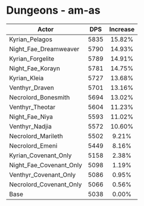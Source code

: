 # Dungeons - am-as
| Actor | DPS | Increase |
|---|:---:|:---:|
|Kyrian_Pelagos|5835|15.82%|
|Night_Fae_Dreamweaver|5790|14.93%|
|Kyrian_Forgelite|5789|14.91%|
|Night_Fae_Korayn|5781|14.75%|
|Kyrian_Kleia|5727|13.68%|
|Venthyr_Draven|5701|13.16%|
|Necrolord_Bonesmith|5694|13.02%|
|Venthyr_Theotar|5604|11.23%|
|Night_Fae_Niya|5593|11.02%|
|Venthyr_Nadjia|5572|10.60%|
|Necrolord_Marileth|5502|9.21%|
|Necrolord_Emeni|5449|8.16%|
|Kyrian_Covenant_Only|5158|2.38%|
|Night_Fae_Covenant_Only|5098|1.19%|
|Venthyr_Covenant_Only|5086|0.95%|
|Necrolord_Covenant_Only|5066|0.56%|
|Base|5038|0.00%|

